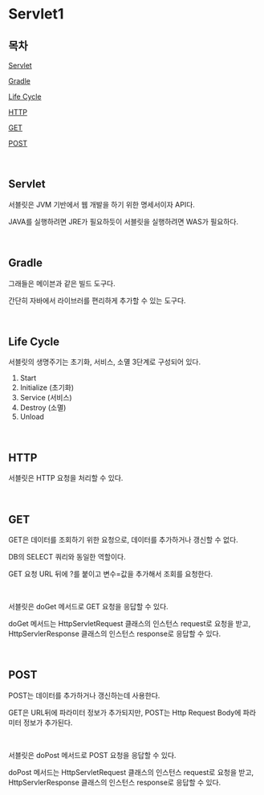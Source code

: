 # Servlet1

## 목차

[Servlet](#Servlet)

[Gradle](#Gradle)

[Life Cycle](#Life-Cycle)

[HTTP](#HTTP)

[GET](#GET)

[POST](#POST)

<br>

## Servlet

서블릿은 JVM 기반에서 웹 개발을 하기 위한 명세서이자 API다.

JAVA를 실행하려면 JRE가 필요하듯이 서블릿을 실행하려면 WAS가 필요하다.

<br>

## Gradle

그래들은 메이븐과 같은 빌드 도구다.

간단히 자바에서 라이브러를 편리하게 추가할 수 있는 도구다.

<br>

## Life Cycle

서블릿의 생명주기는 초기화, 서비스, 소멸 3단계로 구성되어 있다.

1. Start
2. Initialize (초기화)
3. Service (서비스)
4. Destroy (소멸)
5. Unload

<br>

## HTTP

서블릿은 HTTP 요청을 처리할 수 있다.

<br>

## GET

GET은 데이터를 조회하기 위한 요청으로, 데이터를 추가하거나 갱신할 수 없다.

DB의 SELECT 쿼리와 동일한 역할이다.

GET 요청 URL 뒤에 ?를 붙이고 변수=값을 추가해서 조회를 요청한다.

<br>

서블릿은 doGet 메서드로 GET 요청을 응답할 수 있다.

doGet 메서드는 HttpServletRequest 클래스의 인스턴스 request로 요청을 받고, HttpServlerResponse 클래스의 인스턴스 response로 응답할 수 있다.

<br>

## POST

POST는 데이터를 추가하거나 갱신하는데 사용한다.

GET은 URL뒤에 파라미터 정보가 추가되지만, POST는 Http Request Body에 파라미터 정보가 추가된다.

<br>

서블릿은 doPost 메서드로 POST 요청을 응답할 수 있다.

doPost 메서드는 HttpServletRequest 클래스의 인스턴스 request로 요청을 받고, HttpServlerResponse 클래스의 인스턴스 response로 응답할 수 있다.
